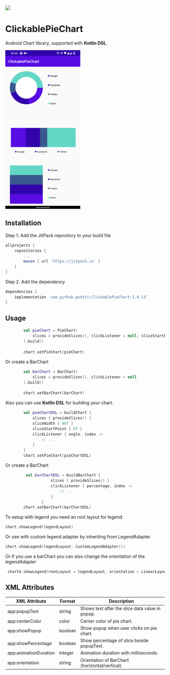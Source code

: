 [![](https://jitpack.io/v/gsotti/ClickablePieChart.svg)](https://jitpack.io/#gsotti/ClickablePieChart)

# ClickablePieChart
Android Chart library, supported with **Kotlin DSL**.

<img height="500" src="/assets/device-2020-11-12-104411.png" alt="PieChart"/>

## Installation
Step 1. Add the JitPack repository to your build file
```gradle
allprojects {
	repositories {
		...
		maven { url 'https://jitpack.io' }
	}
}
```
Step 2. Add the dependency
```gradle
dependencies {
	implementation 'com.github.gsotti:ClickablePieChart:1.0.13'
}
```

## Usage

```kotlin
        val pieChart = PieChart(
            slices = provideSlices(), clickListener = null, sliceStartPoint = 0f, sliceWidth = 80f
        ).build()

        chart.setPieChart(pieChart)
```

Or create a BarChart

```kotlin
        val barChart = BarChart(
            slices = provideSlices(), clickListener = null
        ).build()

        chart.setBarChart(barChart)
```

Also you can use **Kotlin DSL** for building your chart.
```kotlin
        val pieChartDSL = buildChart {
            slices { provideSlices() }
            sliceWidth { 80f }
            sliceStartPoint { 0f }
            clickListener { angle, index ->
                // ...
            }
        }
        chart.setPieChart(pieChartDSL)
```

Or create a BarChart

```kotlin
         val barChartDSL = buildBarChart {
                    slices { provideSlices() }
                    clickListener { percentage, index ->
                        // ...
                    }
                }
        chart.setBarChart(barChartDSL)
```


To setup with legend you need an root layout for legend.
```kotlin
chart.showLegend(legendLayout)
```
Or use with custom legend adapter by inheriting from LegendAdapter
```kotlin
chart.showLegend(legendLayout, CustomLegendAdapter())
```

Or if you use a barChart you can also change the orientation of the legendAdapter
```kotlin
 chart4.showLegend(rootLayout = legendLayout, orientation = LinearLayoutManager.HORIZONTAL or LinearLayoutManager.VERTICAL)
```

## XML Attributes
<table>
<thead>
  <tr>
    <th>XML Attribute</th>
    <th>Format</th>
    <th>Description</th>
  </tr>
</thead>
<tbody>
  <tr>
    <td>app:popupText</td>
    <td>string</td>
    <td>Shows text after the slice data value in popup.</td>
  </tr>
  <tr>
    <td>app:centerColor</td>
    <td>color</td>
    <td>Center color of pie chart.</td>
  </tr>
  <tr>
    <td>app:showPopup</td>
    <td>boolean</td>
    <td>Show popup when user clicks on pie chart.</td>
  </tr>
  <tr>
    <td>app:showPercentage</td>
    <td>boolean</td>
    <td>Show percentage of slice beside popupText.</td>
  </tr>
  <tr>
    <td>app:animationDuration</td>
    <td>integer</td>
    <td>Animation duration with milliseconds.</td>
  </tr>
   <tr>
      <td>app:orientation</td>
      <td>string</td>
      <td>Orientation of BarChart (horizontal/vertical)</td>
    </tr>
</tbody>
</table>
